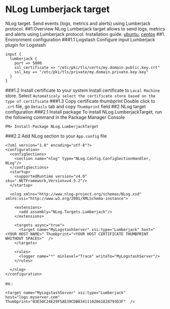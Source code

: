 # NLog Lumberjack target
NLog target. Send events (logs, metrics and alerts) using Lumberjack protocol.
##1.Overview
NLog Lumberjack target allows to send logs, metrics and alerts using Lumberjack protocol.
Installation guide: [ubuntu](https://www.digitalocean.com/community/tutorials/how-to-install-elasticsearch-logstash-and-kibana-4-on-ubuntu-14-04), [centos](https://www.digitalocean.com/community/tutorials/how-to-install-elasticsearch-logstash-and-kibana-4-on-centos-7])
##1. Environment configuration
###1.1 Logstash
Configure input Lumberjack plugin for Logstash 
```
input {
  lumberjack {
    port => 5000
    ssl_certificate => "/etc/pki/tls/certs/my.domain.public.key.crt"
    ssl_key => "/etc/pki/tls/private/my.domain.private.key.key"
  }
}
```
###1.2 Install certificate to your system
Install certificate to `Local Machine` store. Select `Automaticaly select the certificate store based on the type of certificate`
###1.3 Copy certificate thumbprint
Double click to `.crt` file, go `Details` tab and copy `Thumbprint` field
##2 NLog target configuration
###2.1 Install package
To install NLog.LumberjackTarget, run the following command in the Package Manager Console
```
PM> Install-Package NLog.LumberjackTarget
```
###2.2 Add NLog section to your `App.config` file
```
<?xml version="1.0" encoding="utf-8"?>
<configuration>
  <configSections>
    <section name="nlog" type="NLog.Config.ConfigSectionHandler, NLog"/>
  </configSections>
  <startup>
    <supportedRuntime version="v4.0" sku=".NETFramework,Version=v4.5.2"/>
  </startup>
  
  <nlog xmlns="http://www.nlog-project.org/schemas/NLog.xsd" xmlns:xsi="http://www.w3.org/2001/XMLSchema-instance">

    <extensions>
      <add assembly="NLog.Targets.Lumberjack"/>
    </extensions>

    <targets async="true">
      <target name="MyLogstashServer" xsi:type="Lumberjack" host="<YOUR HOST NAME>" Thumbprint="<YOUR HOST CERTIFICATE THUMBPRINT WHITHOUT SPACES>"  />
    </targets>

    <rules>
      <logger name="*" minlevel="Trace" writeTo="MyLogstashServer"/>
    </rules>
    
  </nlog>
</configuration>
```
ex.: 
```
<target name="MyLogstashServer" xsi:type="Lumberjack" host="logs.myserver.com" Thumbprint="03E50C24E29F5AE39CDB83411102861828793D3F"  />
```
